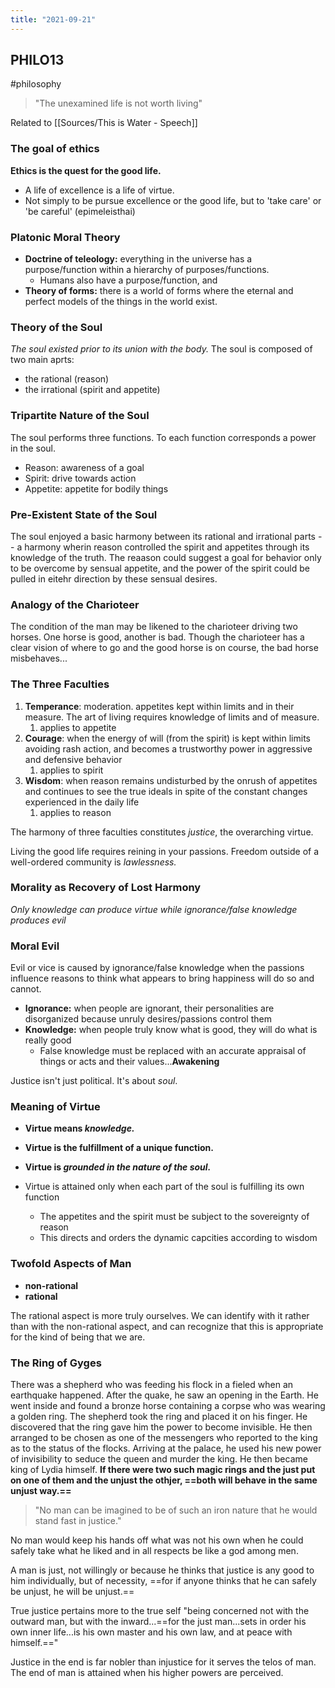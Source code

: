 ```yaml
---
title: "2021-09-21"
---
```

## PHILO13
#philosophy 
> "The unexamined life is not worth living"

Related to [[Sources/This is Water - Speech]]
### The goal of ethics
**Ethics is the quest for the good life.**
+ A life of excellence is a life of virtue.
+ Not simply to be pursue excellence or the good life, but to 'take care' or 'be careful' (epimeleisthai)
### Platonic Moral Theory
+ **Doctrine of teleology:** everything in the universe has a purpose/function within a hierarchy of purposes/functions.
	+ Humans also have a purpose/function, and
+ **Theory of forms:** there is a world of forms where the eternal and perfect models of the things in the world exist.

### Theory of the Soul
*The soul existed prior to its union with the body.*
The soul is composed of two main aprts:
+ the rational (reason)
+ the irrational (spirit and appetite)

### Tripartite Nature of the Soul
The soul performs three functions. To each function corresponds a power in the soul.
+ Reason: awareness of a goal
+ Spirit: drive towards action
+ Appetite: appetite for bodily things

### Pre-Existent State of the Soul
The soul enjoyed a basic harmony between its rational and irrational parts -- a harmony wherin reason controlled the spirit and appetites through its knowledge of the truth.
The reaason could suggest a goal for behavior only to be overcome by sensual appetite, and the power of the spirit could be pulled in eitehr direction by these sensual desires.

### Analogy of the Charioteer
The condition of the man may be likened to the charioteer driving two horses. One horse is good, another is bad. 
Though the charioteer has a clear vision of where to go and the good horse is on course, the bad horse misbehaves...

### The Three Faculties

1. **Temperance**: moderation. appetites kept within limits and in their measure. The art of living requires knowledge of limits and of measure.
	1. applies to appetite
2. **Courage**: when the energy of will (from the spirit) is kept within limits avoiding rash action, and becomes a trustworthy power in aggressive and defensive behavior
	1. applies to spirit
3. **Wisdom**: when reason remains undisturbed by the onrush of appetites and continues to see the true ideals in spite of the constant changes experienced in the daily life
	1. applies to reason


The harmony of three faculties constitutes *justice*, the overarching virtue.

Living the good life requires reining in your passions.
Freedom outside of a well-ordered community is *lawlessness.*

### Morality as Recovery of Lost Harmony
*Only knowledge can produce virtue while ignorance/false knowledge produces evil*

### Moral Evil
Evil or vice is caused by ignorance/false knowledge when the passions influence reasons to think what appears to bring happiness will do so and cannot.
+ **Ignorance:** when people are ignorant, their personalities are disorganized because unruly desires/passions control them
+ **Knowledge:** when people truly know what is good, they will do what is really good
	+ False knowledge must be replaced with an accurate appraisal of things or acts and their values...**Awakening**

Justice isn't just political. It's about *soul*.
### Meaning of Virtue
+ **Virtue means *knowledge.***
+ **Virtue is the fulfillment of a unique function.**
+ **Virtue is *grounded in the nature of the soul.***

+ Virtue is attained only when each part of the soul is fulfilling its own function
	+ The appetites and the spirit must be subject to the sovereignty of reason
	+ This directs and orders the dynamic capcities according to wisdom

### Twofold Aspects of Man
+ **non-rational**
+ **rational**

The rational aspect is more truly ourselves. We can identify with it rather than with the non-rational aspect, and can recognize that this is appropriate for the kind of being that we are.

### The Ring of Gyges
There was a shepherd who was feeding his flock in a fieled when an earthquake happened. After the quake, he saw an opening in the Earth. 
He went inside and found a bronze horse containing a corpse who was wearing a golden ring. The shepherd took the ring and placed it on his finger.
He discovered that the ring gave him the power to become invisible. He then arranged to be chosen as one of the messengers who reported to the king as to the status of the flocks.
Arriving at the palace, he used his new power of invisibility to seduce the queen and murder the king. He then became king of Lydia himself.
**If there were two such magic rings and the just put on one of them and the unjust the othjer, ==both will behave in the same unjust way.==**

> "No man can be imagined to be of such an iron nature that he would stand fast in justice."

No man would keep his hands off what was not his own when he could safely take what he liked and in all respects be like a god among men.

A man is just, not willingly or because he thinks that justice is any good to him individually, but of necessity, ==for if anyone thinks that he can safely be unjust, he will be unjust.==

True justice pertains more to the true self "being concerned not with the outward man, but with the inward...==for the just man...sets in order his own inner life...is his own master and his own law, and at peace with himself.=="

Justice in the end is far nobler than injustice for it serves the telos of man. The end of man is attained when his higher powers are perceived.